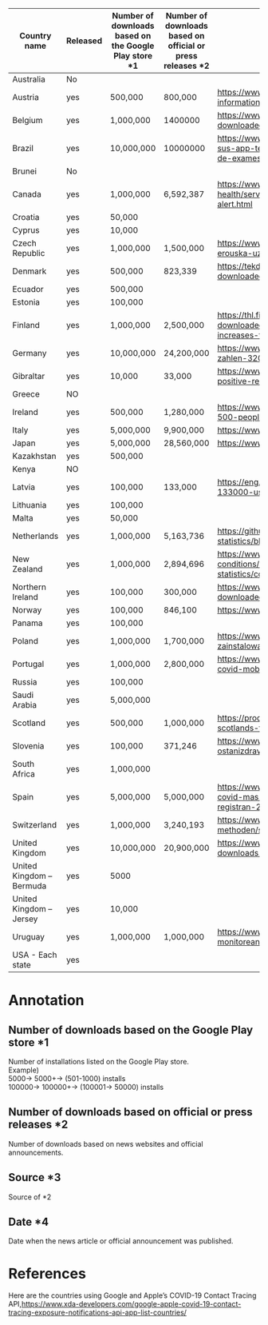 | Country name             | Released | Number of downloads based on the Google   Play store  *1 | Number of downloads based on official or   press releases *2 | Source*3                                                                                                                                                     | Date*4     |
|--------------------------|----------|----------------------------------------------------------|--------------------------------------------------------------|--------------------------------------------------------------------------------------------------------------------------------------------------------------|------------|
| Australia                | No       |                                                          |                                                              |                                                                                                                                                              |            |
| Austria                  | yes      | 500,000                                                  | 800,000                                                      | https://www.austria.info/en/service-and-facts/coronavirus-information/app                                                                                    |            |
| Belgium                  | yes      | 1,000,000                                                | 1400000                                                      | https://www.vrt.be/vrtnws/en/2020/10/21/1-4-million-have-downloaded-coronalert/                                                                              | 2020/10/21 |
| Brazil                   | yes      | 10,000,000                                               | 10000000                                                     | https://www.mobiletime.com.br/noticias/08/12/2020/coronavirus-sus-app-tem-10-milhoes-de-downloads-e-18-mil-registros-de-exames-positivos-para-covid-19/      | 2020/12/08 |
| Brunei                   | No       |                                                          |                                                              |                                                                                                                                                              |            |
| Canada                   | yes      | 1,000,000                                                | 6,592,387                                                    | https://www.canada.ca/en/public-health/services/diseases/coronavirus-disease-covid-19/covid-alert.html                                                       | 2021/07/14 |
| Croatia                  | yes      | 50,000                                                   |                                                              |                                                                                                                                                              |            |
| Cyprus                   | yes      | 10,000                                                   |                                                              |                                                                                                                                                              |            |
| Czech Republic           | yes      | 1,000,000                                                | 1,500,000                                                    | https://www.novinky.cz/internet-a-pc/software/clanek/aplikaci-erouska-uz-pouziva-15-milionu-lidi-40346571                                                    | 2020/12/31 |
| Denmark                  | yes      | 500,000                                                  | 823,339                                                      | https://tekdeeps.com/almost-one-million-danes-have-downloaded-the-smittestop-app/                                                                            | 2020/07/28 |
| Ecuador                  | yes      | 500,000                                                  |                                                              |                                                                                                                                                              |            |
| Estonia                  | yes      | 100,000                                                  |                                                              |                                                                                                                                                              |            |
| Finland                  | yes      | 1,000,000                                                | 2,500,000                                                    | https://thl.fi/en/web/thlfi-en/-/koronavilkku-has-been-downloaded-more-than-2.5-million-times-widespread-use-increases-the-app-s-effectiveness               | 2020/11/05 |
| Germany                  | yes      | 10,000,000                                               | 24,200,000                                                   | https://www.connect.de/news/corona-warn-app-download-zahlen-3200860.html                                                                                     | 2020/12/18 |
| Gibraltar                | yes      | 10,000                                                   | 33,000                                                       | https://www.gbc.gi/news/105-beat-covid-app-users-who-tested-positive-requested-code-contact-tracing                                                          | 2021/03/08 |
| Greece                   | NO       |                                                          |                                                              |                                                                                                                                                              |            |
| Ireland                  | yes      | 500,000                                                  | 1,280,000                                                    | https://www.irishtimes.com/news/health/covid-19-tracker-app-1-500-people-downloading-a-day-1.4345767                                                         | 2020/09/03 |
| Italy                    | yes      | 5,000,000                                                | 9,900,000                                                    | https://www.youtrend.it/2020/11/24/tutti-i-dati-su-immuni/                                                                                                   | 2020/11/24 |
| Japan                    | yes      | 5,000,000                                                | 28,560,000                                                   | https://www.mhlw.go.jp/stf/seisakunitsuite/bunya/cocoa_00138.html                                                                                            | 2021/06/30 |
| Kazakhstan               | yes      | 500,000                                                  |                                                              |                                                                                                                                                              |            |
| Kenya                    | NO       |                                                          |                                                              |                                                                                                                                                              |            |
| Latvia                   | yes      | 100,000                                                  | 133,000                                                      | https://eng.lsm.lv/article/society/health/stop-covid-app-hits-133000-users-in-latvia.a372985/                                                                | 2020/09/03 |
| Lithuania                | yes      | 100,000                                                  |                                                              |                                                                                                                                                              |            |
| Malta                    | yes      | 50,000                                                   |                                                              |                                                                                                                                                              |            |
| Netherlands              | yes      | 1,000,000                                                | 5,163,736                                                    | https://github.com/minvws/nl-covid19-notification-app-statistics/blob/main/statistics/appstore_statistics.csv                                                | Jul-21     |
| New Zealand              | yes      | 1,000,000                                                | 2,894,696                                                    | https://www.health.govt.nz/our-work/diseases-and-conditions/covid-19-novel-coronavirus/covid-19-data-and-statistics/covid-19-nz-covid-tracer-app-data        | 2021/07/13 |
| Northern Ireland         | yes      | 100,000                                                  | 300,000                                                      | https://www.zdnet.com/article/more-than-300000-users-have-downloaded-northern-irelands-contact-tracing-app/                                                  | 2020/08/27 |
| Norway                   | yes      | 100,000                                                  | 846,100                                                      | https://www.helsenorge.no/en/smittestopp/                                                                                                                    | Feb-21     |
| Panama                   | yes      | 100,000                                                  | 　                                                           | 　                                                                                                                                                           | 　         |
| Poland                   | yes      | 1,000,000                                                | 1,700,000                                                    | https://www.bankier.pl/wiadomosc/Zagorski-1-7-mln-osob-zainstalowalo-aplikacje-STOP-COVID-8026070.html                                                       | 2020/12/23 |
| Portugal                 | yes      | 1,000,000                                                | 2,800,000                                                    | https://www.theportugalnews.com/news/2020-12-21/stayaway-covid-mobile-phone-app-downloaded-28-million-times/57333                                            | 2020/12/21 |
| Russia                   | yes      | 100,000                                                  |                                                              |                                                                                                                                                              |            |
| Saudi Arabia             | yes      | 5,000,000                                                |                                                              |                                                                                                                                                              |            |
| Scotland                 | yes      | 500,000                                                  | 1,000,000                                                    | https://prod.news.stv.tv/scotland/more-than-a-million-download-scotlands-tracing-app?topp                                                                    | 2020/09/17 |
| Slovenia                 | yes      | 100,000                                                  | 371,246                                                      | https://www.gov.si/en/topics/coronavirus-disease-covid-19/the-ostanizdrav-mobile-application/                                                                | 2021/07/14 |
| South Africa             | yes      | 1,000,000                                                |                                                              |                                                                                                                                                              |            |
| Spain                    | yes      | 5,000,000                                                | 5,000,000                                                    | https://www.abc.es/tecnologia/moviles/aplicaciones/abci-radar-covid-mas-disfuncional-y-opaca-solo-1-por-ciento-positivos-registran-202010292016_noticia.html | 2020/10/31 |
| Switzerland              | yes      | 1,000,000                                                | 3,240,193                                                    | https://www.experimental.bfs.admin.ch/expstat/de/home/innovative-methoden/swisscovid-app-monitoring.html                                                     | 2021/07/14 |
| United Kingdom           | yes      | 10,000,000                                               | 20,900,000                                                   | https://www.statista.com/statistics/1190062/covid-19-app-downloads-uk/                                                                                       | 2020/12/23 |
| United Kingdom – Bermuda | yes      | 5000                                                     |                                                              |                                                                                                                                                              |            |
| United Kingdom – Jersey  | yes      | 10,000                                                   |                                                              |                                                                                                                                                              |            |
| Uruguay                  | yes      | 1,000,000                                                | 1,000,000                                                    | https://www.elpais.com.uy/informacion/salud/app-coronavirus-uy-monitoreando-personas-son-casos-sospechosos.html                                              | 2020/12/21 |
| USA - Each state         | yes      |                                                          |                                                              |                                                                                                                                                              |            |

# Annotation
## Number of downloads based on the Google Play store  *1
Number of installations listed on the Google Play store.<br>
Example)<br>
5000-> 5000+-> (501-1000) installs<br>
100000-> 100000+-> (100001-> 50000) installs<br>
## Number of downloads based on official or press releases *2
Number of downloads based on news websites and official announcements.
## Source *3
Source of *2
## Date *4
Date when the news article or official announcement was published.

# References
Here are the countries using Google and Apple’s COVID-19 Contact Tracing API,https://www.xda-developers.com/google-apple-covid-19-contact-tracing-exposure-notifications-api-app-list-countries/
